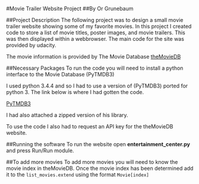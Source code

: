 #Movie Trailer Website Project
##By Or Grunebaum

##Project Description
The following project was to design a small movie trailer website showing some of my favorite movies.
In this project I created code to store a list of movie titles, poster images, and movie trailers.
This was then displayed within a webbrowser. The main code for the site was provided by udacity.

The movie information is provided by The Movie Database [theMovieDB](https://themoviedb.org)

##Necessary Packages
To run the code you will need to install a python interface to the Movie Database (PyTMDB3)

I used python 3.4.4 and so I had to use a version of (PyTMDB3) ported for python 3. 
The link below is where I had gotten the code.
  
[PyTMDB3](https://github.com/apelly/pytmdb3)

I had also attached a zipped version of his library.

To use the code I also had to request an API key for the theMovieDB website. 

##Running the software
To run the website open **entertainment_center.py** and press Run/Run module.

##To add more movies 
To add more movies you will need to know the movie index in theMovieDB. Once the movie index has been determined
add it to the `list_movies.extend` using the format `Movie[index]`

 
